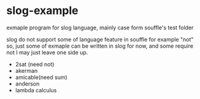 # slog-example
exmaple program for slog language, mainly case form souffle's test folder

slog do not support some of language feature in souffle for example "not" so, just some of exmaple can be written in slog for now, and some require not I may just leave one side up.

- 2sat (need not)
- akerman
- amicable(need sum)
- anderson
- lambda calculus
